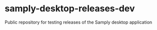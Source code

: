 # samply-desktop-releases-dev
Public repository for testing releases of the Samply desktop application 
